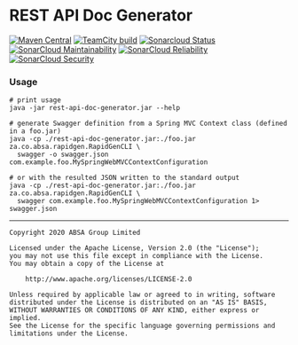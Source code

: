 # REST API Doc Generator

[![Maven Central](https://maven-badges.herokuapp.com/maven-central/za.co.absa.utils/rest-api-doc-generator/badge.svg)](https://search.maven.org/search?q=g:za.co.absa.utils)
[![TeamCity build](https://teamcity.jetbrains.com/app/rest/builds/aggregated/strob:%28locator:%28buildType:%28id:OpenSourceProjects_AbsaOSS_RestApiDocGenerator_AutoBuild%29,branch:master%29%29/statusIcon.svg)](https://teamcity.jetbrains.com/viewType.html?buildTypeId=OpenSourceProjects_AbsaOSS_RestApiDocGenerator_AutoBuild&branch=master&tab=buildTypeStatusDiv)
[![Sonarcloud Status](https://sonarcloud.io/api/project_badges/measure?project=AbsaOSS_rest-api-doc-generator&metric=alert_status)](https://sonarcloud.io/dashboard?id=AbsaOSS_rest-api-doc-generator)
[![SonarCloud Maintainability](https://sonarcloud.io/api/project_badges/measure?project=AbsaOSS_rest-api-doc-generator&metric=sqale_rating)](https://sonarcloud.io/dashboard?id=AbsaOSS_rest-api-doc-generator)
[![SonarCloud Reliability](https://sonarcloud.io/api/project_badges/measure?project=AbsaOSS_rest-api-doc-generator&metric=reliability_rating)](https://sonarcloud.io/dashboard?id=AbsaOSS_rest-api-doc-generator)
[![SonarCloud Security](https://sonarcloud.io/api/project_badges/measure?project=AbsaOSS_rest-api-doc-generator&metric=security_rating)](https://sonarcloud.io/dashboard?id=AbsaOSS_rest-api-doc-generator)
### Usage

```shell script
# print usage
java -jar rest-api-doc-generator.jar --help

# generate Swagger definition from a Spring MVC Context class (defined in a foo.jar)
java -cp ./rest-api-doc-generator.jar:./foo.jar za.co.absa.rapidgen.RapidGenCLI \
  swagger -o swagger.json com.example.foo.MySpringWebMVCContextConfiguration

# or with the resulted JSON written to the standard output
java -cp ./rest-api-doc-generator.jar:./foo.jar za.co.absa.rapidgen.RapidGenCLI \
  swagger com.example.foo.MySpringWebMVCContextConfiguration 1> swagger.json
```

---

    Copyright 2020 ABSA Group Limited
    
    Licensed under the Apache License, Version 2.0 (the "License");
    you may not use this file except in compliance with the License.
    You may obtain a copy of the License at
    
        http://www.apache.org/licenses/LICENSE-2.0
    
    Unless required by applicable law or agreed to in writing, software
    distributed under the License is distributed on an "AS IS" BASIS,
    WITHOUT WARRANTIES OR CONDITIONS OF ANY KIND, either express or implied.
    See the License for the specific language governing permissions and
    limitations under the License.
